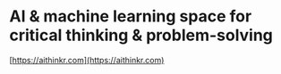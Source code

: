 # AI & machine learning space for critical thinking & problem-solving

[https://aithinkr.com](https://aithinkr.com)
